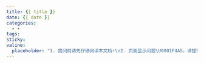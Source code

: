 ```yaml
---
title: {{ title }}
date: {{ date }}
categories:
  - -
tags:
sticky: 
valine:
  placeholder: "1. 提问前请先仔细阅读本文档⚡\n2. 页面显示问题\U0001F4A5，请提供控制台截图\U0001F4F8或者您的测试网址\n3. 其他任何报错\U0001F4A3，请提供详细描述和截图\U0001F4F8，祝使用愉快\U0001F4AA"
---
```

